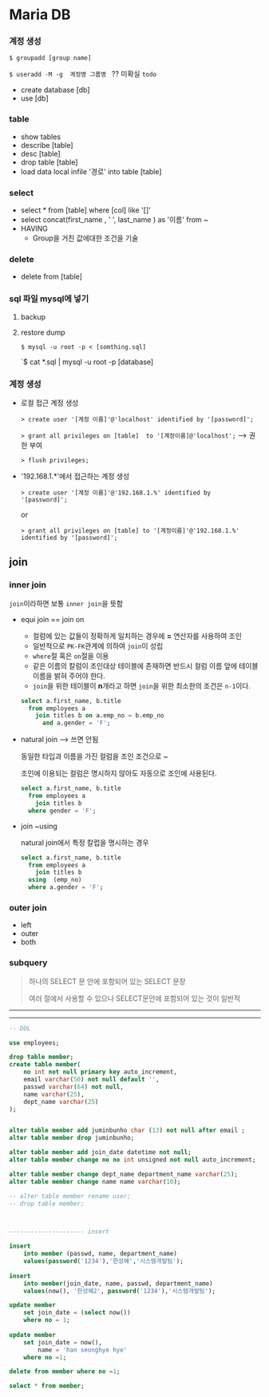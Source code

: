 # Maria DB

### 계정 생성

`$ groupadd [group name]`

`$ useradd -M -g  계정명 그룹명 ` ?? 미확실 `todo`



- create database [db]
- use [db]



### table

- show tables
- describe [table]
- desc [table]
- drop table [table]
- load data local infile '경로'  into table [table]



### select 

- select * from [table] where [col] like '[]'
- select concat(first_name , ' ', last_name ) as '이름' from ~
- HAVING
  - Group을 거친 값에대한 조건을 기술

### delete

- delete from [table]

  

### sql 파일 mysql에 넣기

1. backup

2. restore dump

   `$ mysql -u root -p < [somthing.sql]`
   
   `$ cat *.sql | mysql -u root -p [database]



### 계정 생성

- 로컬 접근 계정 생성

  `> create user '[계정 이름]'@'localhost' identified by '[password]';`

  `> grant all privileges on [table]  to '[계정이름]@'localhost';` --> 권한 부여

  `> flush privileges;`

- '192.168.1.*'에서 접근하는 계정 생성

  `> create user '[계정 이름]'@'192.168.1.%' identified by '[password]';`

  or

  `> grant all privileges on [table] to '[계정이름]'@'192.168.1.%' identified by '[password]';`





## join

### inner join

`join`이라하면 보통 `inner join`을 뜻함

- equi join == join on

  - 컬럼에 있는 값들이 정확하게 일치하는 경우에 **=** 연산자를 사용하여 조인
  - 일반적으로 `PK-FK`관계에 의하여 `join`이 성립
  - `where`절 혹은 `on`절을 이용
  - 같은 이름의 칼럼이 조인대상 테이블에 존재하면 반드시 컬럼 이름 앞에 테이블 이름을 밝혀 주어야 한다.
  - `join`을 위한 테이블이 **n**개라고 하면 `join`을 위한 최소한의 조건은 `n-1`이다.

  ```sql
  select a.first_name, b.title
  	from employees a
      join titles b on a.emp_no = b.emp_no
  		and a.gender = 'F';
  ```

  

- natural join  --> 쓰면 안됨

  동일한 타입과 이름을 가진 컬럼을 조인 조건으로 ~

  조인에 이용되는 컬럼은 명시하지 않아도 자동으로 조인에 사용된다.
  
  ```sql
  select a.first_name, b.title
  	from employees a
      join titles b
  	where gender = 'F';
  ```
  
  
  
- join ~using

  natural join에서 특정 칼럽을 명시하는 경우
  
  ```sql
  select a.first_name, b.title
  	from employees a
      join titles b
  	using  (emp_no)
  	where a.gender = 'F';
  ```
  

### outer join

- left
- outer
- both



### subquery

> 하나의 SELECT 문 안에 포함되어 있는 SELECT 문장
>
> 여러 절에서 사용할 수 있으나 SELECT문안에 포함되어 있는 것이 일반적





---

---

```sql
-- DDL

use employees; 

drop table member;
create table member(
	no int not null primary key auto_increment,
	email varchar(50) not null default '',
    passwd varchar(64) not null,
    name varchar(25),
    dept_name varchar(25)
);


alter table member add juminbunho char (13) not null after email ;
alter table member drop juminbunho; 

alter table member add join_date datetime not null;
alter table member change no no int unsigned not null auto_increment;

alter table member change dept_name department_name varchar(25);
alter table member change name name varchar(10);

-- alter table member rename user;
-- drop table member;



--------------------- insert

insert
	into member (passwd, name, department_name)
	values(password('1234'),'한성혜','시스템개발팀');
    
insert
	into member(join_date, name, passwd, department_name)
	values(now(), '한성혜2', password('1234'),'시스템개발팀');

update member 
	set join_date = (select now())
	where no = 1;
    
update member
	set join_date = now(),
		name = 'han seonghye hye'
	where no =1;

delete from member where no =1;

select * from member;
```

